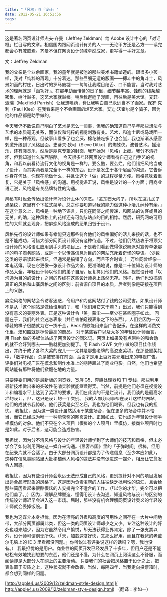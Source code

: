 ```yaml
---
title: "「风格」与「设计」"
date: 2012-05-21 16:51:56
tags:
---
```


----

这是著名网页设计师杰夫·齐曼（Jeffrey Zeldman）给 Adobe 设计中心的「对话框」栏目写的文章。相信国内跟网页设计有关的人——无论甲方还是乙方——读完都会心有戚戚焉。齐曼不但在网页设计领域卓然成家，更写得一手好文章。 

文：Jeffrey Zeldman 

我的父亲是个业余画家，我的童年就是被他的那些美术书籍塑造的。跟很多小孩一样，我对「纯粹的再现」十分着迷。那些巨细无遗的版画——搏斗中的角斗士，风景如画的村庄，日出时的罗马废墟——每每让我瞠目结舌、口不能言。当时我对艺术的理解就是「画功好」。在那年幼而懵懂的日子里，细节越丰富、蚀刻的线条越密集、树叶越多，这艺术家就越棒。稍后我邂逅了漫画，再往后是美术馆。麦菲·派瑞（Maxfield Parrish）让我想嗑药，也让我明白自己永远当不了画家。保罗·克利（Paul Klee）在我看来是个不会画画的烂艺术家。安迪·沃霍尔是个骗子，因为他的作品都是助手做的。 

今天我仍不敢说自己明白了艺术是怎么一回事，但我的确知道自己早年那些想法与艺术的本质毫无关系，而仅仅和纯粹的视觉刺激有关。艺术，和迪士尼或马戏团一样，是一种奇观。但敬亭山看多了也会厌，棉花糖吃多了也会腻，我也渐渐从感官刺激升级到了风格层面。史蒂夫·狄可（Steve Ditko）的蜘蛛侠。波普艺术。摇滚乐，还有骚灵乐，然后是朋克专辑的封面。我开始对「风格」上瘾。我分不清好坏，但我知道什么东西够酷。 今天很多年轻网页设计师看待自己这门手艺的视角，和我以前看待流行文化的视角是一样的。要么酷，要么烂。他们错把风格当成了设计，而其实两者是完全不一样的东西。设计是发生于各个层面的沟通。它告诉你身在何处，你现在能做什么，并且让这个「做」的过程尽量方便。风格意味着重复，它是关于「风格感」的沟通。用视觉语汇说，风格是设计的一个方面；用商业语汇说，风格是有关品牌特性的沟通。 

风格有时也会传达出设计师对设计主体的厌恶。「这东西太闷了，所以在这儿加了点条纹，这里有个下拉式菜单。总之你要知道以我的能力做这种小活儿绰绰有余。」在这个意义上，风格是一种地下语言，只能在同侪之间传递，和网站的访客或目的无关。的确，这种风格上的花样还有可能与站点的目的相悖。然后，研究网站可用性的大师就会现身，把癖恋风格造成的恶果归咎于设计。 

风格先行的设计师如果有幸能只选那些符合他们的风格偏好的活儿来接的话，也不是不能成功，可惜大部分网页设计师没有这种待遇。不过，他们仍然热衷于将顶尖设计师的风格语汇应用到手头的项目上。于是我们看到做得像锐舞派对宣传单张那样的电子商务网站，或是一个以传递信息为目的的网站充斥着奇怪的导语。（少数这类的导语读起来很炫，但通常是搞错了方向，而且不合时宜。） 万维网曾经像一本电话簿。现在它更像一张设计作品大全。更准确地说，像是二十位知名设计师的作品大全。年轻设计师以他们的弟子自居，反复拷贝他们的风格。视觉设计和「以沟通为目的的设计」之间的界线在这些设计师身上荡然无存。同样，他们也没搞清真正的风格和山寨风格之间的区别：前者源自项目的本质，后者则像是硬接在项目上的义肢。 

癖恋风格的网站会令访客迷惑，令用户和为这网站付了钱的公司受害。如果设计师不是从「这个网站是做给谁用的？」和「他们用它来干嘛？」出发，我们只能得到没有意义的美丽外表。正是这种设计令「美」蒙尘——至少在某些圈子如此。 问题在于，我们的社会迷恋表象（并且害怕窥视表象之下的东西）。人们会因为一双球鞋的样子很酷就为它一掷千金，Beck 的歌能用来当广告配乐。在这样的消费文化里，炫和酷就是标价最高的商品。 对于某些客户以及太多的年轻设计师而言，用 Flash 做的多媒体站成了网页设计的同义词。网页上如果没有点带响的和会动的就不会好到哪去——酷就更加别提了。用 Flash (SWF 文件) 做的项目佳作频出，并终于成了各种大奖的宠儿——尤其是那些老牌的高姿态奖项。在那些颁奖礼中，「数字作品」总是被安排在前面，后面才是用上百万美元堆出来的电视广告。评委们对电视广告在概念和制作水准上的期待超过了商业电影。自然，他们也希望网站能有那种将他们掀翻在地的力量。 

只要评委们用的是最新版的浏览器、宽屏 G5、奔腾处理器和 T1 专线，那些利用最新技术做出来的突破性花哨实验就能继续得奖。当然，前提是他们必须在视觉设计和编程水平上达到了奖项的要求。我们在此谈的不是烂设计，我们谈的是最高水准的设计，但，这只是设计的一个类别。 我的大部分同事都在设计这样的网站。他们的成就令我惊叹。他们获奖是实至名归，我也为他们喝彩。但我也有我的担忧。 我担忧，因为这一类设计虽然适用于某些场合，但在更多的场合中并不恰当，而它已经成为唯一一种能获奖的网页设计。正因如此，它也成为年轻设计师争相模仿的对象。他们不只在个人项目（很棒的个人项目）里模仿，接商业项目时也是如此。对于后者，这可能会造成伤害。 

我担忧，因为分不清风格与设计的年轻设计师学到了大师们的技巧和风格，但未必学会了如何利用网站这一媒介来沟通。《黑客帝国》里的「子弹时间」很棒，但用在纪录片就不合适了。由于大部分网页设计都是为了传递信息（至少本应如此），这种在信息类网站里大批移植他人风格的做法并没有促进这一媒介，相反让它愈发令人困惑。 

我担忧，因为有些设计师会永远无法形成自己的风格，更别提针对不同的项目发展出适合品牌形象的风格了。这是因为负责招聘的人往往缺乏批判性的语汇，且会给那些简历看起来很酷很炫的人安排完全不适合的工作。（「以你的才华，完全可以把他们盖了。」）因为，理解品牌塑造、懂得用设计去沟通、知道风格与设计的区别的传统设计师迟早会进入这一市场。届时，那些没有机会理解网页设计奥义的年轻设计师就会丢掉饭碗。 

我也为这媒介本身担忧，因为在漂亮的外表和高度的可用性之间存在一大片中间地带，大部分网页都属此类，但这一类的网页设计师却少之又少。专注这种设计的好处也越来越少，因为它虽然令用户愉悦，却无法获得业界肯定，除了一张支票以外，设计师可谓别无所获。（「天，加载速度好快，又那么好用，而且在我爸的老戴尔电脑上的 IE 3 里看都没问题。」你听说过有评委说这样的话吗？嗯，我也没有。） 我最担忧的是用户。商业性的网页开发已经发展了十多年，但用户还是不能轻松有效地找到想要的东西，他们还是不懂，为什么在网页上阅读这么不舒服，而阅读却是大部分人在网上的主要活动。 只要我们的社会把风格置于设计之上，把表象置于实质之上，这种状况就不会改善。当然，每隔四年，当我走向投票箱时，都会想到同样的问题。 

[http://apple4.us/2009/12/zeldman-style-design.html]( http://apple4.us/2009/12/zeldman-style-design.html) （翻译：李如一）